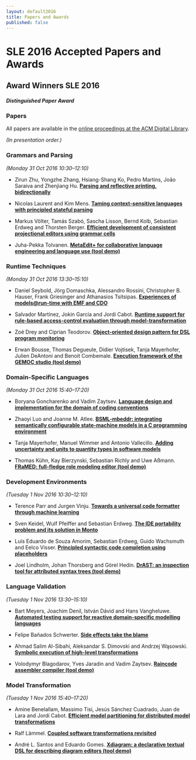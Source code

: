 ```yaml
---
layout: default2016
title: Papers and Awards
published: false
---
```


# SLE 2016 Accepted Papers and Awards

## Award Winners SLE 2016

##### Distinguished Paper Award


### Papers
All papers are available in the [online proceedings at the ACM Digital Library](http://dl.acm.org/citation.cfm?id=2997364).

*(In presentation order.)*

### Grammars and Parsing
*(Monday 31 Oct 2016 10:30–12:10)*


* Zirun Zhu, Yongzhe Zhang, Hsiang-Shang Ko, Pedro Martins, João Saraiva and Zhenjiang Hu. **[Parsing and reflective printing, bidirectionally](http://dl.acm.org/authorize?N14138)**

* Nicolas Laurent and Kim Mens. **[Taming context-sensitive languages with principled stateful parsing](http://dl.acm.org/authorize?N14139)**

* Markus Völter, Tamás Szabó, Sascha Lisson, Bernd Kolb, Sebastian Erdweg and Thorsten Berger. **[Efficient development of consistent projectional editors using grammar cells](http://dl.acm.org/authorize?N14130)**

* Juha-Pekka Tolvanen. **[MetaEdit+ for collaborative language engineering and language use (tool demo)](http://dl.acm.org/authorize?N14131)**

### Runtime Techniques
*(Monday 31 Oct 2016 13:30–15:10)*


* Daniel Seybold, Jörg Domaschka, Alessandro Rossini, Christopher B. Hauser, Frank Griesinger and Athanasios Tsitsipas. **[Experiences of models@run-time with EMF and CDO](http://dl.acm.org/authorize?N14132)**

* Salvador Martínez, Jokin García and Jordi Cabot. **[Runtime support for rule-based access-control evaluation through model-transformation](http://dl.acm.org/authorize?N14133)**

* Zoé Drey and Ciprian Teodorov. **[Object-oriented design pattern for DSL program monitoring](http://dl.acm.org/authorize?N14134)**

* Erwan Bousse, Thomas Degueule, Didier Vojtisek, Tanja Mayerhofer, Julien DeAntoni and Benoit Combemale. **[Execution framework of the GEMOC studio (tool demo)](http://dl.acm.org/authorize?N14145)**


### Domain-Specific Languages
*(Monday 31 Oct 2016 15:40–17:20)*

* Boryana Goncharenko and Vadim Zaytsev. **[Language design and implementation for the domain of coding conventions](http://dl.acm.org/authorize?N14146)**

* Zhaoyi Luo and Joanne M. Atlee. **[BSML-mbeddr: integrating semantically configurable state-machine models in a C programming environment](http://dl.acm.org/authorize?N14147)**

* Tanja Mayerhofer, Manuel Wimmer and Antonio Vallecillo. **[Adding uncertainty and units to quantity types in software models](http://dl.acm.org/authorize?N14148)**

* Thomas Kühn, Kay Bierzynski, Sebastian Richly and Uwe Aßmann. **[FRaMED: full-fledge role modeling editor (tool demo)](http://dl.acm.org/authorize?N14149)**

### Development Environments
*(Tuesday 1 Nov 2016 10:30–12:10)*

* Terence Parr and Jurgen Vinju. **[Towards a universal code formatter through machine learning](http://dl.acm.org/authorize?N14140)**

* Sven Keidel, Wulf Pfeiffer and Sebastian Erdweg. **[The IDE portability problem and its solution in Monto](http://dl.acm.org/authorize?N14141)**

* Luís Eduardo de Souza Amorim, Sebastian Erdweg, Guido Wachsmuth and Eelco Visser. **[Principled syntactic code completion using placeholders](http://dl.acm.org/authorize?N14142)**

* Joel Lindholm, Johan Thorsberg and Görel Hedin. **[DrAST: an inspection tool for attributed syntax trees (tool demo)](http://dl.acm.org/authorize?N14143)**

### Language Validation
*(Tuesday 1 Nov 2016 13:30–15:10)*

* Bart Meyers, Joachim Denil, István Dávid and Hans Vangheluwe. **[Automated testing support for reactive domain-specific modelling languages](http://dl.acm.org/authorize?N14144)**

* Felipe Bañados Schwerter. **[Side effects take the blame](http://dl.acm.org/authorize?N14255)**

* Ahmad Salim Al-Sibahi, Aleksandar S. Dimovski and Andrzej Wąsowski. **[Symbolic execution of high-level transformations](http://dl.acm.org/authorize?N14256)**

* Volodymyr Blagodarov, Yves Jaradin and Vadim Zaytsev. **[Raincode assembler compiler (tool demo)](http://dl.acm.org/authorize?N14257)**


### Model Transformation
*(Tuesday 1 Nov 2016 15:40–17:20)*

* Amine Benelallam, Massimo Tisi, Jesús Sánchez Cuadrado, Juan de Lara and Jordi Cabot. **[Efficient model partitioning for distributed model transformations](http://dl.acm.org/authorize?N14258)**

* Ralf Lämmel. **[Coupled software transformations revisited](http://dl.acm.org/authorize?N14259)**

* André L. Santos and Eduardo Gomes. **[Xdiagram: a declarative textual DSL for describing diagram editors (tool demo)](http://dl.acm.org/authorize?N14250)**

















